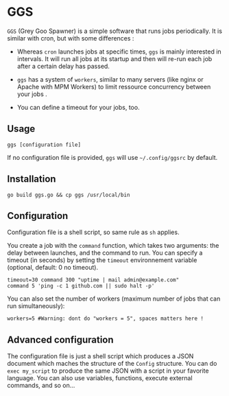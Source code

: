 # GGS

`GGS` (Grey Goo Spawner) is a simple software that runs jobs
periodically. It is similar with cron, but with some differences :

* Whereas `cron` launches jobs at specific times, `ggs` is mainly
interested in intervals. It will run all jobs at its startup and then
will re-run each job after a certain delay has passed.

* `ggs` has a system of `workers`, similar to many servers (like nginx
or Apache with MPM Workers) to limit ressource concurrency between your
jobs .

* You can define a timeout for your jobs, too.

## Usage

`ggs [configuration file]`

If no configuration file is provided, `ggs` will use `~/.config/ggsrc`
by default.

## Installation

`go build ggs.go && cp ggs /usr/local/bin`

## Configuration

Configuration file is a shell script, so same rule as `sh` applies.

You create a job with the `command` function, which takes two arguments:
the delay between launches, and the command to run. You can specify a
timeout (in seconds) by setting the `timeout` environnement variable
(optional, default: 0 no timeout).

	timeout=30 command 300 "uptime | mail admin@example.com"
	command 5 'ping -c 1 github.com || sudo halt -p'

You can also set the number of workers (maximum number of jobs that can
run simultaneously):

	workers=5 #Warning: dont do "workers = 5", spaces matters here !

## Advanced configuration

The configuration file is just a shell script which produces a JSON
document which maches the structure of the `Config` structure. You can do
`exec my_script` to produce the same JSON with a script in your favorite
language. You can also use variables, functions, execute external
commands, and so on...
